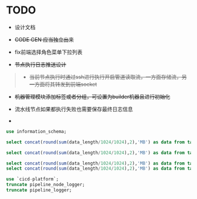 
# TODO

- 设计文档
  
- ~~CODE GEN 应当独立出来~~

- fix前端选择角色菜单下拉列表

- ~~节点执行日志推送设计~~

> - ~~当前节点执行时通过ssh进行执行开启管道读取流，一方面存储流，另一方面将其转发到前端socket~~

- ~~机器管理模块添加标签或者分组，可设置为builder机器且进行初始化~~

- 流水线节点如果都执行失败也需要保存最终日志信息
- 

```sql
use information_schema;

select concat(round(sum(data_length/1024/1024),2),'MB') as data from tables;

select concat(round(sum(data_length/1024/1024),2),'MB') as data from tables where table_schema='cicd-platform';

select concat(round(sum(data_length/1024/1024),2),'MB') as data from tables where table_schema='cicd-platform' and table_name='pipeline_logger';
select concat(round(sum(data_length/1024/1024),2),'MB') as data from tables where table_schema='cicd-platform' and table_name='pipeline_node_logger';

use `cicd-platform`;
truncate pipeline_node_logger;
truncate pipeline_logger;
```